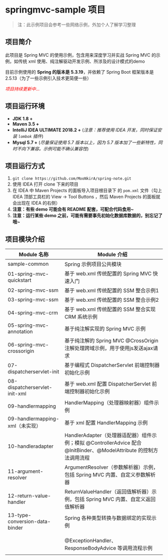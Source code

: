 # springmvc-sample 项目

> 注：此示例项目会参考一些网络示例，外加个人了解学习整理

## 项目简介

此项目是 Spring MVC 的使用示例，包含用来深度学习并实战  Spring MVC 的示例，如传统 xml 使用、纯注解驱动开发示例、所涉及的设计模式的demo

目前示例使用的 **Spring 的版本是 5.3.19**，并依赖了 Spring Boot 框架版本是 2.5.13（为了一些示例引入技术更简便一些）

<font color=red>*项目持续更新中...*</font>

## 项目运行环境

- **JDK 1.8 +**
- **Maven 3.5 +**
- **IntelliJ IDEA ULTIMATE 2018.2 +** (*注意：推荐使用 IDEA 开发，同时保证安装 `lombok` 插件*)
- **Mysql 5.7 +** (*尽量保证使用 5.7 版本以上，因为 5.7 版本加了一些新特性，同时不向下兼容。示例可能不确认兼容性*)

## 项目运行方式

1. `git clone https://github.com/MooNkirA/spring-note.git`
2. 使用 IDEA 打开 clone 下来的项目
3. 在 IDEA 中 Maven Projects 的面板导入项目根目录下 的 `pom.xml` 文件（勾上 IDEA 顶部工具栏的 View -> Tool Buttons ，然后 Maven Projects 的面板就会出现在 IDEA 的右侧）
4. **注意：有些 demo 可能会有 README 配套，可配合代码食用~**
5. **注意：运行某些 demo 之前，可能有需要事先初始化数据库数据的，别忘记了哦~**

## 项目模块介绍

| Module 名称                     | Module 介绍                                                  |
| ------------------------------- | ------------------------------------------------------------ |
| sample-common                   | Spring 示例项目公共模块                                      |
| 01-spring-mvc-quickstart        | 基于 web.xml 传统配置的 Spring MVC 快速入门                  |
| 02-spring-mvc-ssm               | 基于 web.xml 传统配置的 SSM 整合示例1                        |
| 03-spring-mvc-ssm               | 基于 web.xml 传统配置的 SSM 整合示例2                        |
| 04-spring-mvc-crm               | 基于 web.xml 传统配置的 SSM 整合实现 CRM 系统示例            |
| 05-spring-mvc-annotation        | 基于纯注解实现的 Spring MVC 示例                             |
| 06-spring-mvc-crossorigin       | 基于纯注解的 Spring MVC @CrossOrigin 注解处理跨域示例，用于使用js发送ajax请求 |
| 07-dispatcherservlet-init       | 基于编程式 DispatcherServlet 前端控制器初始化示例            |
| 08-dispatcherservlet-init-xml   | 基于 web.xml 配置 DispatcherServlet 前端控制器初始化示例     |
| 09-handlermapping               | HandlerMapping（处理器映射器）组件示例                       |
| 09-handlermapping-xml（未实现） | 基于 xml 配置 HandlerMapping 示例                            |
| 10-handleradapter               | HandlerAdapter（处理器适配器）组件示例；模拟 @ControllerAdvice 配合 @InitBinder、@ModelAttribute 的控制方法调用流程 |
| 11-argument-resolver            | ArgumentResolver（参数解析器）示例，包括 Spring MVC 内置、自定义参数解析器 |
| 12-return-value-handler         | ReturnValueHandler（返回值解析器）示例，包括 Spring MVC 内置、自定义返回值解析器 |
| 13-type-conversion-data-binder  | Spring 各种类型转换与数据绑定的实现示例                      |
|                                 |                                                              |
|                                 |                                                              |
|                                 | @ExceptionHandler、ResponseBodyAdvice 等调用流程示例         |
|                                 |                                                              |
